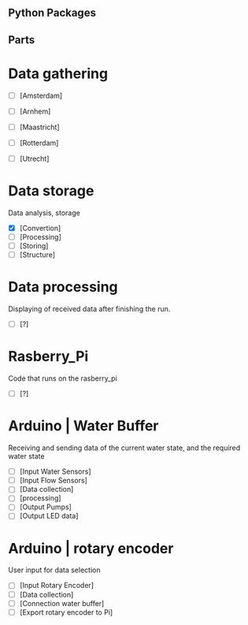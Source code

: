 ## Python Packages


## Parts


# Data gathering
- [ ] [Amsterdam]
- [ ] [Arnhem]
- [ ] [Maastricht]
- [ ] [Rotterdam]
- [ ] [Utrecht]


# Data storage
Data analysis, storage
- [X] [Convertion]
- [ ] [Processing]
- [ ] [Storing]
- [ ] [Structure]

# Data processing
Displaying of received data after finishing the run.
- [ ] [?]

# Rasberry_Pi
Code that runs on the rasberry_pi
- [ ] [?]

# Arduino | Water Buffer
Receiving and sending data of the current water state, and the required water state
- [ ] [Input Water Sensors]
- [ ] [Input Flow Sensors]
- [ ] [Data collection]
- [ ] [processing]
- [ ] [Output Pumps]
- [ ] [Output LED data]

# Arduino | rotary encoder
User input for data selection
- [ ] [Input Rotary Encoder]
- [ ] [Data collection]
- [ ] [Connection water buffer]
- [ ] [Export rotary encoder to Pi]
